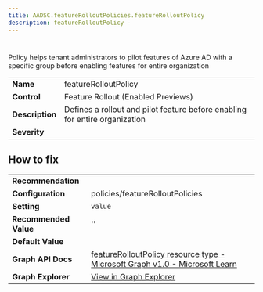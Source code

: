 ```yaml
---
title: AADSC.featureRolloutPolicies.featureRolloutPolicy
description: featureRolloutPolicy - 
---
```


# 

Policy helps tenant administrators to pilot features of Azure AD with a specific group before enabling features for entire organization

| | |
|-|-|
| **Name** | featureRolloutPolicy |
| **Control** | Feature Rollout (Enabled Previews) |
| **Description** | Defines a rollout and pilot feature before enabling for entire organization |
| **Severity** |  |



## How to fix
| | |
|-|-|
| **Recommendation** |  |
| **Configuration** | policies/featureRolloutPolicies |
| **Setting** | `value` |
| **Recommended Value** | '' |
| **Default Value** |  |
| **Graph API Docs** | [featureRolloutPolicy resource type - Microsoft Graph v1.0 - Microsoft Learn](https://learn.microsoft.com/en-us/graph/api/resources/featurerolloutpolicy) |
| **Graph Explorer** | [View in Graph Explorer](https://developer.microsoft.com/en-us/graph/graph-explorer?request=policies/featureRolloutPolicies&method=GET&version=beta&GraphUrl=https://graph.microsoft.com) |


